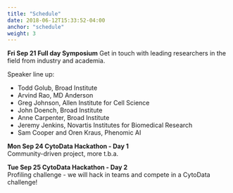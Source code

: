 ```yaml
---
title: "Schedule"
date: 2018-06-12T15:33:52-04:00
anchor: "schedule"
weight: 3
---
```


**Fri Sep 21 Full day Symposium**
Get in touch with leading researchers in the field from industry and academia.

Speaker line up:
- Todd Golub, Broad Institute
- Arvind Rao, MD Anderson
- Greg Johnson, Allen Institute for Cell Science
- John Doench, Broad Institute
- Anne Carpenter, Broad Institute
- Jeremy Jenkins, Novartis Institutes for Biomedical Research
- Sam Cooper and Oren Kraus, Phenomic AI

**Mon Sep 24 CytoData Hackathon - Day 1**  
Community-driven project, more t.b.a.

**Tue Sep 25 CytoData Hackathon - Day 2**  
Profiling challenge - we will hack in teams and compete in a CytoData challenge! 
